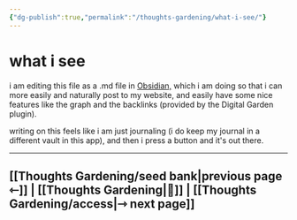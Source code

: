 ```yaml
---
{"dg-publish":true,"permalink":"/thoughts-gardening/what-i-see/"}
---
```


# what i see

i am editing this file as a .md file in [Obsidian,](https://en.wikipedia.org/wiki/Obsidian_(software)) which i am doing so that i can more easily and naturally post to my website, and easily have some nice features like the graph and the backlinks (provided by the Digital Garden plugin).

writing on this feels like i am just journaling (i do keep my journal in a different vault in this app), and then i press a button and it's out there.

---
## [[Thoughts Gardening/seed bank\|previous page ⇽]] | [[Thoughts Gardening\|💬]] | [[Thoughts Gardening/access\|⇾ next page]]